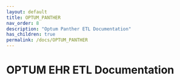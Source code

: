 ```yaml
---
layout: default
title: OPTUM_PANTHER
nav_order: 8
description: "Optum Panther ETL Documentation"
has_children: true
permalink: /docs/OPTUM_PANTHER
---
```


# OPTUM EHR ETL Documentation
